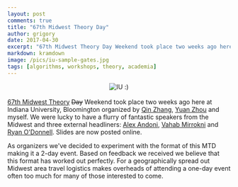 ```yaml
---
layout: post
comments: true
title: "67th Midwest Theory Day"
author: grigory 
date: 2017-04-30
excerpt: "67th Midwest Theory Day Weekend took place two weeks ago here at Indiana University, Bloomington organized by Qin Zhang, Yuan Zhou and myself."
markdown: kramdown
image: /pics/iu-sample-gates.jpg
tags: [algorithms, workshops, theory, academia]
---
```

<div align="center"><img alt="IU :)" src="{{site.url}}/pics/iu-sample-gates.jpg"> </div>

<br>
<a href="http://caml.indiana.edu/mtd.html">67th Midwest Theory</a> <strike>Day</strike> Weekend took place two weeks ago here at Indiana University, Bloomington organized by <a href="http://homes.soic.indiana.edu/qzhangcs/">Qin Zhang</a>, <a href="http://homes.soic.indiana.edu/yzhoucs/">Yuan Zhou</a> and myself. We were lucky to have a flurry of fantastic speakers from the Midwest and three external headliners: <a href="http://www.mit.edu/~andoni/">Alex Andoni</a>, <a href="https://people.csail.mit.edu/mirrokni/Welcome.html">Vahab Mirrokni</a> and <a href="https://www.cs.cmu.edu/~odonnell/ ">Ryan O'Donnell</a>. Slides are now posted online.

As organizers we've decided to experiment with the format of this MTD making it a 2-day event. Based on feedback we received we believe that this format has worked out perfectly. For a geographically spread out Midwest area travel logistics makes overheads of attending a one-day event often too much for many of those interested to come.   






